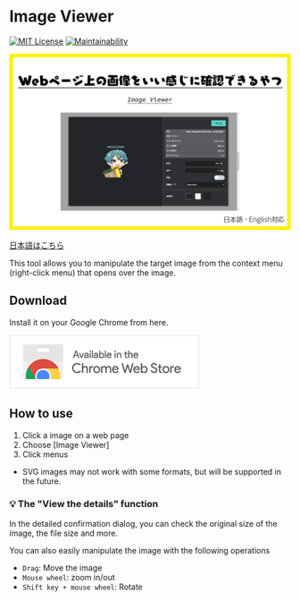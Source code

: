 # Image Viewer

[![MIT License](http://img.shields.io/badge/license-MIT-blue.svg?style=flat)](LICENSE) [![Maintainability](https://api.codeclimate.com/v1/badges/2ecea4aab33e03fa6016/maintainability)](https://codeclimate.com/github/heppokofrontend/chrome-extension-image-viewer/maintainability)

![](./images/main.png)

[日本語はこちら](./README--ja.md)

This tool allows you to manipulate the target image from the context menu (right-click menu) that opens over the image.

## Download

Install it on your Google Chrome from here.

[![Available in the Chrome Web Store](./images/iNEddTyWiMfLSwFD6qGq.png)](https://chrome.google.com/webstore/detail/image-viewer/obkebbjepldbhebchaimjhmgbpniiceb?hl=ja&authuser=0)

## How to use

1. Click a image on a web page
2. Choose [Image Viewer]
3. Click menus

- SVG images may not work with some formats, but will be supported in the future.

### 💡 The "View the details" function

In the detailed confirmation dialog, you can check the original size of the image, the file size and more.

You can also easily manipulate the image with the following operations

- `Drag`: Move the image
- `Mouse wheel`: zoom in/out
- `Shift key + mouse wheel`: Rotate
